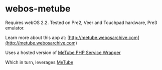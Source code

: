 # webos-metube

Requires webOS 2.2. Tested on Pre2, Veer and Touchpad hardware, Pre3 emulator.

Learn more about this app at: [http://metube.webosarchive.com](http://metube.webosarchive.com)

Uses a hosted version of [MeTube PHP Service Wrapper](https://github.com/codepoet80/metube-php-servicewrapper)

Which in turn, leverages [MeTube](https://github.com/alexta69/metube)
